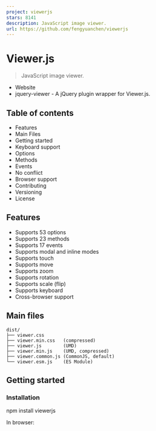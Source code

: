 ```yaml
---
project: viewerjs
stars: 8141
description: JavaScript image viewer.
url: https://github.com/fengyuanchen/viewerjs
---
```


Viewer.js
=========

> JavaScript image viewer.

-   Website
-   jquery-viewer - A jQuery plugin wrapper for Viewer.js.

Table of contents
-----------------

-   Features
-   Main Files
-   Getting started
-   Keyboard support
-   Options
-   Methods
-   Events
-   No conflict
-   Browser support
-   Contributing
-   Versioning
-   License

Features
--------

-   Supports 53 options
-   Supports 23 methods
-   Supports 17 events
-   Supports modal and inline modes
-   Supports touch
-   Supports move
-   Supports zoom
-   Supports rotation
-   Supports scale (flip)
-   Supports keyboard
-   Cross-browser support

Main files
----------

```
dist/
├── viewer.css
├── viewer.min.css   (compressed)
├── viewer.js        (UMD)
├── viewer.min.js    (UMD, compressed)
├── viewer.common.js (CommonJS, default)
└── viewer.esm.js    (ES Module)
```

Getting started
---------------

### Installation

npm install viewerjs

In browser:

<link  href\="/path/to/viewer.css" rel\="stylesheet"\>
<script src\="/path/to/viewer.js"\></script\>

The cdnjs provides CDN support for Viewer.js's CSS and JavaScript. You can find the links here.

### Usage

#### Syntax

new Viewer(element\[, options\])

-   **element**
    
    -   Type: `HTMLElement`
    -   The target image or container of images for viewing.
-   **options** (optional)
    
    -   Type: `Object`
    -   The options for viewing. Check out the available options.

#### Example

<!-- a block container is required -->
<div\>
  <img id\="image" src\="picture.jpg" alt\="Picture"\>
</div\>

<div\>
  <ul id\="images"\>
    <li\><img src\="picture-1.jpg" alt\="Picture 1"\></li\>
    <li\><img src\="picture-2.jpg" alt\="Picture 2"\></li\>
    <li\><img src\="picture-3.jpg" alt\="Picture 3"\></li\>
  </ul\>
</div\>

// You should import the CSS file.
// import 'viewerjs/dist/viewer.css';
import Viewer from 'viewerjs';

// View an image.
const viewer \= new Viewer(document.getElementById('image'), {
  inline: true,
  viewed() {
    viewer.zoomTo(1);
  },
});
// Then, show the image by clicking it, or call \`viewer.show()\`.

// View a list of images.
// Note: All images within the container will be found by calling \`element.querySelectorAll('img')\`.
const gallery \= new Viewer(document.getElementById('images'));
// Then, show one image by click it, or call \`gallery.show()\`.

Keyboard support
----------------

> Only available in modal mode.

-   `Esc`: Exit full screen or close the viewer or exit modal mode or stop play.
-   `Space`: Stop play.
-   `Tab`: Switch the focus state on the buttons in the viewer.
-   `Enter`: Trigger the click event handler on the button.
-   `←`: View the previous image.
-   `→`: View the next image.
-   `↑`: Zoom in the image.
-   `↓`: Zoom out the image.
-   `Ctrl + 0`: Zoom out to initial size.
-   `Ctrl + 1`: Zoom in to natural size.

⬆ back to top

Options
-------

You may set viewer options with `new Viewer(image, options)`. If you want to change the global default options, You may use `Viewer.setDefaults(options)`.

### backdrop

-   Type: `Boolean` or `String`
-   Default: `true`

Enable the modal backdrop, specify `static` for the backdrop that will not close the modal on click.

### button

-   Type: `Boolean`
-   Default: `true`

Show the button on the top-right of the viewer.

### navbar

-   Type: `Boolean` or `Number`
-   Default: `true`
-   Options:
    -   `0` or `false`: hide the navbar
    -   `1` or `true`: show the navbar
    -   `2`: show the navbar only when the screen width is greater than 768 pixels
    -   `3`: show the navbar only when the screen width is greater than 992 pixels
    -   `4`: show the navbar only when the screen width is greater than 1200 pixels

Specify the visibility of the navbar.

### title

-   Type: `Boolean` or `Number` or `Function` or `Array`
-   Default: `true`
-   Options:
    -   `0` or `false`: hide the title
    -   `1` or `true` or `Function` or `Array`: show the title
    -   `2`: show the title only when the screen width is greater than 768 pixels
    -   `3`: show the title only when the screen width is greater than 992 pixels
    -   `4`: show the title only when the screen width is greater than 1200 pixels
    -   `Function`: customize the title content
    -   `[Number, Function]`: the first element indicate the visibility, the second element customize the title content

Specify the visibility and the content of the title.

> The name comes from the `alt` attribute of an image element or the image name parsed from its URL.

For example, `title: 4` equals to:

new Viewer(image, {
  title: \[4, (image, imageData) \=> \`${image.alt} (${imageData.naturalWidth} × ${imageData.naturalHeight})\`\]
});

### toolbar

-   Type: `Boolean` or `Number` or `Object`
-   Default: `true`
-   Options:
    -   `0` or `false`: hide the toolbar.
    -   `1` or `true`: show the toolbar.
    -   `2`: show the toolbar only when the screen width is greater than 768 pixels.
    -   `3`: show the toolbar only when the screen width is greater than 992 pixels.
    -   `4`: show the toolbar only when the screen width is greater than 1200 pixels.
    -   `{ key: Boolean | Number }`: show or hide the toolbar.
    -   `{ key: String }`: customize the size of the button.
    -   `{ key: Function }`: customize the click handler of the button.
    -   `{ key: { show: Boolean | Number, size: String, click: Function }`: customize each property of the button.
    -   Available built-in keys: "zoomIn", "zoomOut", "oneToOne", "reset", "prev", "play", "next", "rotateLeft", "rotateRight", "flipHorizontal", "flipVertical".
    -   Available built-in sizes: "small", "medium" (default) and "large".

Specify the visibility and layout of the toolbar its buttons.

For example, `toolbar: 4` equals to:

new Viewer(image, {
  toolbar: {
    zoomIn: 4,
    zoomOut: 4,
    oneToOne: 4,
    reset: 4,
    prev: 4,
    play: {
      show: 4,
      size: 'large',
    },
    next: 4,
    rotateLeft: 4,
    rotateRight: 4,
    flipHorizontal: 4,
    flipVertical: 4,
  },
});

> see more for custom toolbar.

### className

-   Type: `String`
-   Default: `''`

Custom class name(s) to add to the viewer's root element.

### container

-   Type: `Element` or `String`
-   Default: `'body'`
-   An element or a valid selector for Document.querySelector

Container to place the viewer in the modal mode.

> Only available when the `inline` option is set to `false`.

### filter

-   Type: `Function`
-   Default: `null`

Filter the images for viewing (should return `true` if the image is viewable, return `false` to ignore the image).

For example:

new Viewer(image, {
  filter(image) {
    return image.complete;
  },
});

> Note that images without the `src` attribute set will be ignored by default.

### fullscreen

-   Type: `Boolean` or `FullscreenOptions`
-   Default: `true`

Enable to request full screen when play.

> Requires the browser supports Fullscreen API.

### inheritedAttributes

-   Type: `Array`
-   Default: `['crossOrigin', 'decoding', 'isMap', 'loading', 'referrerPolicy', 'sizes', 'srcset', 'useMap']`

Define the extra attributes to inherit from the original image.

> Note that the basic attributes `src` and `alt` will always inherit from the original image.

### initialCoverage

-   Type: `Number`
-   Default: `0.9`

Define the initial coverage of the viewing image. It must a positive number between 0 (0%) and 1 (100%).

### initialViewIndex

-   Type: `Number`
-   Default: `0`

Define the initial index of the image for viewing.

> Also used as the default parameter value of the `view` method.

### inline

-   Type: `Boolean`
-   Default: `false`

Enable inline mode.

### interval

-   Type: `Number`
-   Default: `5000`

The amount of time to delay between automatically cycling an image when playing.

### keyboard

-   Type: `Boolean`
-   Default: `true`

Enable keyboard support.

### focus

-   Type: `Boolean`
-   Default: `true`

Focus the active item in the navbar when initialized.

> Requires the `keyboard` option set to `true`.

### loading

-   Type: `Boolean`
-   Default: `true`

Indicate if showing a loading spinner when loading the image or not.

### loop

-   Type: `Boolean`
-   Default: `true`

Indicate if enabling loop viewing or not.

> If the current image is the last one, then the next one to view is the first one, and vice versa.

### minWidth

-   Type: `Number`
-   Default: 200

Define the minimum width of the viewer.

> Only available in inline mode (set the `inline` option to `true`).

### minHeight

-   Type: `Number`
-   Default: 100

Define the minimum height of the viewer.

> Only available in inline mode (set the `inline` option to `true`).

### movable

-   Type: `Boolean`
-   Default: `true`

Enable to move the image.

### rotatable

-   Type: `Boolean`
-   Default: `true`

Enable to rotate the image.

### scalable

-   Type: `Boolean`
-   Default: `true`

Enable to scale the image.

### zoomable

-   Type: `Boolean`
-   Default: `true`

Enable to zoom the image.

### zoomOnTouch

-   Type: `Boolean`
-   Default: `true`

Enable to zoom the current image by dragging on the touch screen.

### zoomOnWheel

-   Type: `Boolean`
-   Default: `true`

Enable to zoom the image by wheeling the mouse.

### slideOnTouch

-   Type: `Boolean`
-   Default: `true`

Enable to slide to the next or previous image by swiping on the touch screen.

### toggleOnDblclick

-   Type: `Boolean`
-   Default: `true`

Indicate if toggle the image size between its natural size and initial size when double click on the image or not.

In other words, call the `toggle` method automatically when double click on the image.

> Requires `dblclick` event support.

### tooltip

-   Type: `Boolean`
-   Default: `true`

Show the tooltip with image ratio (percentage) when zooming in or zooming out.

### transition

-   Type: `Boolean`
-   Default: `true`

Enable CSS3 Transition for some special elements.

### zIndex

-   Type: `Number`
-   Default: `2015`

Define the CSS `z-index` value of the viewer in modal mode.

### zIndexInline

-   Type: `Number`
-   Default: `0`

Define the CSS `z-index` value of the viewer in inline mode.

### zoomRatio

-   Type: `Number`
-   Default: `0.1`

Define the ratio when zooming the image by wheeling the mouse.

### minZoomRatio

-   Type: `Number`
-   Default: `0.01`

Define the min ratio of the image when zooming out.

### maxZoomRatio

-   Type: `Number`
-   Default: `100`

Define the max ratio of the image when zooming in.

### url

-   Type: `String` or `Function`
-   Default: `'src'`

Define where to get the original image URL for viewing.

> If it is a string, it should be one of the attributes of each image element. If it is a function, it should return a valid image URL.

For example:

<img src\="picture.jpg?size=160"\>

new Viewer(image, {
  url(image) {
    return image.src.replace('?size=160', '');
  },
});

### ready

-   Type: `Function`
-   Default: `null`

Shortcut of the `ready` event.

### show

-   Type: `Function`
-   Default: `null`

Shortcut of the `show` event.

### shown

-   Type: `Function`
-   Default: `null`

Shortcut of the `shown` event.

### hide

-   Type: `Function`
-   Default: `null`

Shortcut of the `hide` event.

### hidden

-   Type: `Function`
-   Default: `null`

Shortcut of the `hidden` event.

### view

-   Type: `Function`
-   Default: `null`

Shortcut of the `view` event.

### viewed

-   Type: `Function`
-   Default: `null`

Shortcut of the `viewed` event.

### move

-   Type: `Function`
-   Default: `null`

Shortcut of the `move` event.

### moved

-   Type: `Function`
-   Default: `null`

Shortcut of the `moved` event.

### rotate

-   Type: `Function`
-   Default: `null`

Shortcut of the `rotate` event.

### rotated

-   Type: `Function`
-   Default: `null`

Shortcut of the `rotated` event.

### scale

-   Type: `Function`
-   Default: `null`

Shortcut of the `scale` event.

### scaled

-   Type: `Function`
-   Default: `null`

Shortcut of the `scaled` event.

### zoom

-   Type: `Function`
-   Default: `null`

Shortcut of the `zoom` event.

### zoomed

-   Type: `Function`
-   Default: `null`

Shortcut of the `zoomed` event.

### play

-   Type: `Function`
-   Default: `null`

Shortcut of the `play` event.

### stop

-   Type: `Function`
-   Default: `null`

Shortcut of the `stop` event.

⬆ back to top

Methods
-------

All methods allow chain composition.

As there are some **asynchronous** processes when start the viewer, you should call a method only when it is available, see the following **lifecycle**:

new Viewer(image, {
  ready() {
    // 2 methods are available here: "show" and "destroy".
  },
  shown() {
    // 9 methods are available here: "hide", "view", "prev", "next", "play", "stop", "full", "exit" and "destroy".
  },
  viewed() {
    // All methods are available here except "show".
    this.viewer.zoomTo(1).rotateTo(180);
  }
});

### show(\[immediate\])

-   **immediate** (optional):
    -   Type: `Boolean`
    -   Default: `false`
    -   Indicates if show the viewer immediately or not.

Show the viewer.

> Only available in modal mode.

### hide(\[immediate\])

-   **immediate** (optional):
    -   Type: `Boolean`
    -   Default: `false`
    -   Indicates if hide the viewer immediately or not.

Hide the viewer.

> Only available in modal mode.

### view(\[index\])

-   **index** (optional):
    -   Type: `Number`
    -   Default: `0` (inherits from the `initialViewIndex` option)
    -   The index of the image for viewing

View one of the images with the image index. If the viewer is hidden, it will be shown first.

viewer.view(1); // View the second image

### prev(\[loop=false\])

-   **loop** (optional):
    -   Type: `Boolean`
    -   Default: `false`
    -   Indicate if turn to view the last one when it is the first one at present.

View the previous image.

### next(\[loop=false\])

-   **loop** (optional):
    -   Type: `Boolean`
    -   Default: `false`
    -   Indicate if turn to view the first one when it is the last one at present.

View the next image.

### move(x\[, y = x\])

-   **x**:
    
    -   Type: `Number`
    -   The moving distance in the horizontal direction.
-   **y** (optional):
    
    -   Type: `Number`
    -   The moving distance in the vertical direction.
    -   If not present, its default value is `x`

Move the image with relative offsets.

viewer.move(1);
viewer.move(\-1, 0); // Move left
viewer.move(1, 0);  // Move right
viewer.move(0, \-1); // Move up
viewer.move(0, 1);  // Move down

### moveTo(x\[, y = x\])

-   **x**:
    
    -   Type: `Number`
    -   The new position in the horizontal direction.
-   **y** (optional):
    
    -   Type: `Number`
    -   The new position in the vertical direction.
    -   If not present, its default value is `x`.

Move the image to an absolute point.

### rotate(degree)

-   **degree**:
    -   Type: `Number`
    -   Rotate right: requires a positive number (degree > 0)
    -   Rotate left: requires a negative number (degree < 0)

Rotate the image with a relative degree.

viewer.rotate(90);
viewer.rotate(\-90);

### rotateTo(degree)

-   **degree**:
    -   Type: `Number`

Rotate the image to an absolute degree.

viewer.rotateTo(0); // Reset to zero degree
viewer.rotateTo(360); // Rotate a full round

### scale(scaleX\[, scaleY\])

-   **scaleX**:
    
    -   Type: `Number`
    -   Default: `1`
    -   The scaling factor to apply on the abscissa of the image
    -   When equal to `1` it does nothing.
-   **scaleY** (optional):
    
    -   Type: `Number`
    -   The scaling factor to apply on the ordinate of the image
    -   If not present, its default value is `scaleX`.

Scale the image.

viewer.scale(\-1); // Flip both horizontal and vertical
viewer.scale(\-1, 1); // Flip horizontal
viewer.scale(1, \-1); // Flip vertical

### scaleX(scaleX)

-   **scaleX**:
    -   Type: `Number`
    -   Default: `1`
    -   The scaling factor to apply on the abscissa of the image
    -   When equal to `1` it does nothing

Scale the abscissa of the image.

viewer.scaleX(\-1); // Flip horizontal

### scaleY(scaleY)

-   **scaleY**:
    -   Type: `Number`
    -   Default: `1`
    -   The scaling factor to apply on the ordinate of the image
    -   When equal to `1` it does nothing

Scale the ordinate of the image.

viewer.scaleY(\-1); // Flip vertical

### zoom(ratio\[, showTooltip\[, pivot\]\])

-   **ratio**:
    
    -   Type: `Number`
    -   Zoom in: requires a positive number (ratio > 0)
    -   Zoom out: requires a negative number (ratio < 0)
-   **showTooltip** (optional):
    
    -   Type: `Boolean`
    -   Default: `false`
    -   Indicates whether to show the tooltip.
-   **pivot** (optional):
    
    -   Type: `Object`
    -   Default: `null`
    -   Schema: `{ x: Number, y: Number }`
    -   The pivot point coordinate for zooming.

Zoom the image with a relative ratio

viewer.zoom(0.1);
viewer.zoom(\-0.1);

### zoomTo(ratio\[, showTooltip\[, pivot\]\])

-   **ratio**:
    
    -   Type: `Number`
    -   Requires a positive number (ratio > 0)
-   **showTooltip** (optional):
    
    -   Type: `Boolean`
    -   Default: `false`
    -   Indicates whether to show the tooltip.
-   **pivot** (optional):
    
    -   Type: `Object`
    -   Default: `null`
    -   Schema: `{ x: Number, y: Number }`
    -   The pivot point coordinate for zooming.

Zoom the image to an absolute ratio.

viewer.zoomTo(0); // Zoom to zero size (0%)
viewer.zoomTo(1); // Zoom to natural size (100%)

// Zoom to 50% from the center of the window.
viewer.zoomTo(.5, {
  x: window.innerWidth / 2,
  y: viewer.innerHeight / 2,
});

### play(\[fullscreen\])

-   **fullscreen** (optional):
    -   Type: `Boolean` or `FullscreenOptions`
    -   Default: `false`
    -   Indicate if request fullscreen or not.

Play the images.

### stop()

Stop play.

### full()

Enter the modal mode.

> Only available in inline mode.

### exit()

Exit the modal mode.

> Only available in inline mode.

### tooltip()

Show the current ratio of the image by percentage.

> Requires the `tooltip` option set to `true`.

### toggle()

Toggle the image size between its current size and natural size.

> Used by the `toggleOnDblclick` option.

### reset()

Reset the image to its initial state.

### update()

Update the viewer instance when the source images changed (added, removed, or sorted).

> If you load images dynamically (with XMLHTTPRequest), you can use this method to add the new images to the viewer instance.

### destroy()

Destroy the viewer and remove the instance.

⬆ back to top

Events
------

All events can access the viewer instance with `this.viewer` in its handler.

> Be careful to use these events with other components which have the same event names, e.g.: Bootstrap's modal.

let viewer;

image.addEventListener('viewed', function () {
  console.log(this.viewer \=== viewer);
  // > true
});

viewer \= new Viewer(image);

### ready

-   **event.bubbles**: `true`
-   **event.cancelable**: `true`
-   **event.detail**: `null`

This event fires when a viewer instance is ready for viewing.

> In modal mode, this event will not be triggered until you click on one of the images.

### show

-   **event.bubbles**: `true`
-   **event.cancelable**: `true`
-   **event.detail**: `null`

This event fires when the viewer modal starts to show.

> Only available in modal mode.

### shown

-   **event.bubbles**: `true`
-   **event.cancelable**: `true`
-   **event.detail**: `null`

This event fires when the viewer modal has shown.

> Only available in modal mode.

### hide

-   **event.bubbles**: `true`
-   **event.cancelable**: `true`
-   **event.detail**: `null`

This event fires when the viewer modal starts to hide.

> Only available in modal mode.

### hidden

-   **event.bubbles**: `true`
-   **event.cancelable**: `false`
-   **event.detail**: `null`

This event fires when the viewer modal has hidden.

> Only available in modal mode.

### view

-   **event.bubbles**: `true`
-   **event.cancelable**: `true`
-   **event.detail.index**:
    -   Type: `Number`
    -   The index of the original image.
-   **event.detail.image**:
    -   Type: `HTMLImageElement`
    -   The current image (a clone of the original image).
-   **event.detail.originalImage**:
    -   Type: `HTMLImageElement`
    -   The original image.

This event fires when a viewer starts to show (view) an image.

### viewed

-   **event.bubbles**: `true`
-   **event.cancelable**: `false`
-   **event.detail**: the same as the `view` event.

This event fires when a viewer has shown (viewed) an image.

### move

-   **event.bubbles**: `true`
-   **event.cancelable**: `true`
-   **event.detail.x**:
    -   Type: `Number`
    -   The new position in the horizontal direction.
-   **event.detail.y**:
    -   Type: `Number`
    -   The new position in the vertical direction.
-   **event.detail.oldX**:
    -   Type: `Number`
    -   The old position in the horizontal direction.
-   **event.detail.oldY**:
    -   Type: `Number`
    -   The old position in the vertical direction.
-   **event.detail.originalEvent**:
    -   Type: `Event` or `null`
    -   Options: `pointermove`, `touchmove`, and `mousemove`.

This event fires when a viewer starts to move an image.

### moved

-   **event.bubbles**: `true`
-   **event.cancelable**: `false`
-   **event.detail**: the same as the `move` event.

This event fires when a viewer has moved an image.

### rotate

-   **event.bubbles**: `true`
-   **event.cancelable**: `true`
-   **event.detail.degree**:
    -   Type: `Number`
    -   The new rotation degrees.
-   **event.detail.oldDegree**:
    -   Type: `Number`
    -   The old rotation degrees.

This event fires when a viewer starts to rotate an image.

### rotated

-   **event.bubbles**: `true`
-   **event.cancelable**: `false`
-   **event.detail**: the same as the `rotate` event.

This event fires when a viewer has rotated an image.

### scale

-   **event.bubbles**: `true`
-   **event.cancelable**: `true`
-   **event.detail.scaleX**:
    -   Type: `Number`
    -   The new scaling factor in the horizontal direction.
-   **event.detail.scaleY**:
    -   Type: `Number`
    -   The new scaling factor in the vertical direction.
-   **event.detail.oldScaleX**:
    -   Type: `Number`
    -   The old scaling factor in the horizontal direction.
-   **event.detail.oldScaleY**:
    -   Type: `Number`
    -   The old scaling factor in the vertical direction.

This event fires when a viewer starts to scale an image.

### scaled

-   **event.bubbles**: `true`
-   **event.cancelable**: `false`
-   **event.detail**: the same as the `scale` event.

This event fires when a viewer has scaled an image.

### zoom

-   **event.bubbles**: `true`
-   **event.cancelable**: `true`
-   **event.detail.ratio**:
    -   Type: `Number`
    -   The new (next) ratio of the image (`imageData.width / imageData.naturalWidth`).
-   **event.detail.oldRatio**:
    -   Type: `Number`
    -   The old (current) ratio of the image.
-   **event.detail.originalEvent**:
    -   Type: `Event` or `null`
    -   Options: `wheel`, `pointermove`, `touchmove`, and `mousemove`.

This event fires when a viewer starts to zoom (in or out) an image.

### zoomed

-   **event.bubbles**: `true`
-   **event.cancelable**: `false`
-   **event.detail**: the same as the `zoom` event.

This event fires when a viewer has zoomed (in or out) an image.

### play

-   **event.bubbles**: `true`
-   **event.cancelable**: `true`
-   **event.detail**: `null`

This event fires when the viewer starts to play.

> You can abort the playing process by calling `event.preventDefault()`.

### stop

-   **event.bubbles**: `true`
-   **event.cancelable**: `true`
-   **event.detail**: `null`

This event fires when the viewer starts to stop.

> You can abort the stopping process by calling `event.preventDefault()`.

⬆ back to top

No conflict
-----------

If you have to use another viewer with the same namespace, call the `Viewer.noConflict` static method to revert to it.

<script src\="other-viewer.js"\></script\>
<script src\="viewer.js"\></script\>
<script\>
  Viewer.noConflict();
  // Code that uses other \`Viewer\` can follow here.
</script\>

Browser support
---------------

-   Chrome (latest)
-   Firefox (latest)
-   Safari (latest)
-   Opera (latest)
-   Edge (latest)
-   Internet Explorer 9+

Contributing
------------

Please read through our contributing guidelines.

Versioning
----------

Maintained under the Semantic Versioning guidelines.

License
-------

MIT © Chen Fengyuan

⬆ back to top
